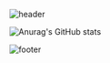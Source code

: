![header](https://capsule-render.vercel.app/api?type=waving&color=gradient&customColorList=18&height=300&section=header&text=Hi,%20I'm%20Hyojin&fontSize=90)

![Anurag's GitHub stats](https://github-readme-stats.vercel.app/api?username=HJNJu&theme=buefy&show_icons=true)

![footer](https://capsule-render.vercel.app/api?type=waving&color=gradient&customColorList=15&height=120&section=footer)
